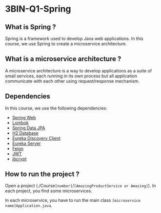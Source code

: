 # 3BIN-Q1-Spring

## What is Spring ? 

Spring is a framework used to develop Java web applications. 
In this course, we use Spring to create a microservice architecture.

## What is a microservice architecture ?

A microservice architecture is a way to develop applications as a suite 
of small services, each running in its own process but all 
application communicate with each other using request/response mechanism.

## Dependencies

In this course, we use the following dependencies:

- [Spring Web](https://mvnrepository.com/artifact/org.springframework.boot/spring-boot-starter-web)
- [Lombok](https://mvnrepository.com/artifact/org.projectlombok/lombok)
- [Spring Data JPA](https://mvnrepository.com/artifact/org.springframework.boot/spring-boot-starter-data-jpa)
- [H2 Database](https://mvnrepository.com/artifact/com.h2database/h2)
- [Eureka Discovery Client](https://mvnrepository.com/artifact/org.springframework.cloud/spring-cloud-starter-netflix-eureka-client)
- [Eureka Server](https://mvnrepository.com/artifact/org.springframework.cloud/spring-cloud-starter-netflix-eureka-server)
- [Feign](https://mvnrepository.com/artifact/org.springframework.cloud/spring-cloud-starter-openfeign)
- [JWT]()
- [jbcrypt](https://mvnrepository.com/artifact/org.mindrot/jbcrypt)

## How to run the project ?

Open a project (./Course`[number]`/`[AmazingProductService or Amazing]`). In each project, you find some microservices.

In each microservice, you have to run the main class `[microservice name]Application.java`.